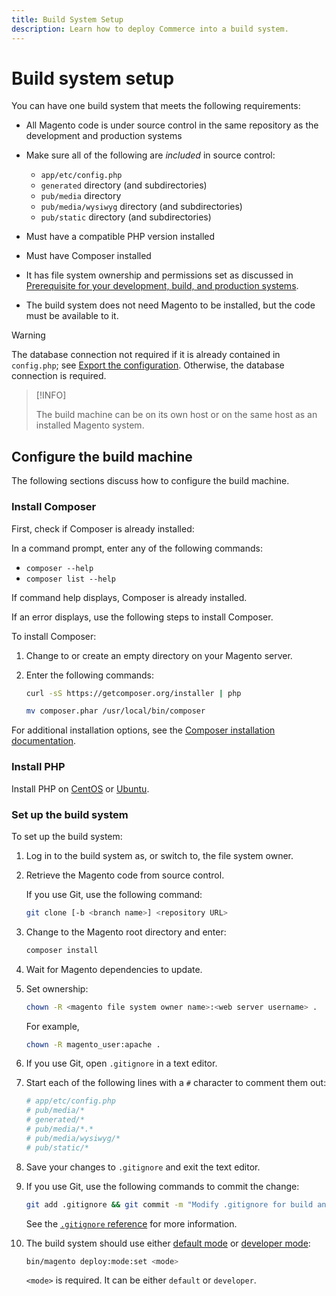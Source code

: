 ```yaml
---
title: Build System Setup
description: Learn how to deploy Commerce into a build system.
---
```


# Build system setup

You can have one build system that meets the following requirements:

- All Magento code is under source control in the same repository as the development and production systems
- Make sure all of the following are _included_ in source control:

  -  `app/etc/config.php`
  -  `generated` directory (and subdirectories)
  -  `pub/media` directory
  -  `pub/media/wysiwyg` directory (and subdirectories)
  -  `pub/static` directory (and subdirectories)

-  Must have a compatible PHP version installed
-  Must have Composer installed
-  It has file system ownership and permissions set as discussed in [Prerequisite for your development, build, and production systems](../deployment/technical-details.md).
-  The build system does not need Magento to be installed, but the code must be available to it.

>[!WARNING]
>
>The database connection not required if it is already contained in `config.php`; see [Export the configuration](../cli/export-configuration.md). Otherwise, the database connection is required.

>[!INFO]
>
>The build machine can be on its own host or on the same host as an installed Magento system.

## Configure the build machine

The following sections discuss how to configure the build machine.

### Install Composer

First, check if Composer is already installed:

In a command prompt, enter any of the following commands:

-  `composer --help`
-  `composer list --help`

If command help displays, Composer is already installed.

If an error displays, use the following steps to install Composer.

To install Composer:

1. Change to or create an empty directory on your Magento server.

1. Enter the following commands:

   ```bash
   curl -sS https://getcomposer.org/installer | php
   ```

   ```bash
   mv composer.phar /usr/local/bin/composer
   ```

For additional installation options, see the [Composer installation documentation][composer].

### Install PHP

Install PHP on [CentOS][] or [Ubuntu][].

### Set up the build system

To set up the build system:

1. Log in to the build system as, or switch to, the file system owner.
1. Retrieve the Magento code from source control.

   If you use Git, use the following command:

   ```bash
   git clone [-b <branch name>] <repository URL>
   ```

1. Change to the Magento root directory and enter:

   ```bash
   composer install
   ```

1. Wait for Magento dependencies to update.
1. Set ownership:

   ```bash
   chown -R <magento file system owner name>:<web server username> .
   ```

   For example,

   ```bash
   chown -R magento_user:apache .
   ```

1. If you use Git, open `.gitignore` in a text editor.
1. Start each of the following lines with a `#` character to comment them out:

   ```conf
   # app/etc/config.php
   # pub/media/*
   # generated/*
   # pub/media/*.*
   # pub/media/wysiwyg/*
   # pub/static/*
   ```

1. Save your changes to `.gitignore` and exit the text editor.
1. If you use Git, use the following commands to commit the change:

   ```bash
   git add .gitignore && git commit -m "Modify .gitignore for build and production"
   ```

   See the [`.gitignore` reference](../reference/config-reference-gitignore.md) for more information.

1. The build system should use either [default mode](../bootstrap/application-modes.md#default-mode) or [developer mode](../bootstrap/application-modes.md#developer-mode):

   ```bash
   bin/magento deploy:mode:set <mode>
   ```

   `<mode>` is required. It can be either `default` or `developer`.

<!-- Link Definitions -->

[CentOS]: https://wiki.centos.org/HowTos/php7
[composer]: https://getcomposer.org/download/
[Ubuntu]: https://help.ubuntu.com/lts/serverguide/php.html
